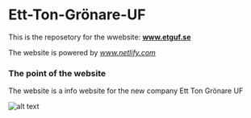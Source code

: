 # Ett-Ton-Grönare-UF

This is the reposetory for the wwebsite: **www.etguf.se**

The website is powered by *www.netlify.com*

### The point of the website

The website is a info website for the new company Ett Ton Grönare UF



![alt text](img/wind.gif)
